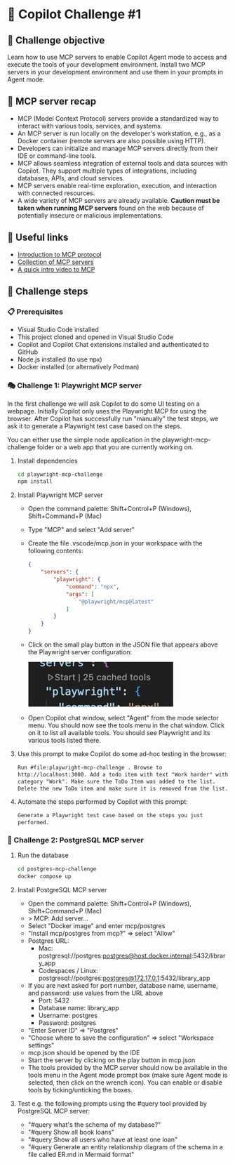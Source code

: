 # 🤖 Copilot Challenge #1

## 🎯 Challenge objective
Learn how to use MCP servers to enable Copilot Agent mode to access and execute the tools of your development environment. Install two MCP servers in your development environment and use them in your prompts in Agent mode.

## 📝 MCP server recap
* MCP (Model Context Protocol) servers provide a standardized way to interact with various tools, services, and systems.
* An MCP server is run locally on the developer's workstation, e.g., as a Docker container (remote servers are also possible using HTTP).
* Developers can initialize and manage MCP servers directly from their IDE or command-line tools.
* MCP allows seamless integration of external tools and data sources with Copilot. They support multiple types of integrations, including databases, APIs, and cloud services.
* MCP servers enable real-time exploration, execution, and interaction with connected resources.
* A wide variety of MCP servers are already available. **Caution must be taken when running MCP servers** found on the web because of potentially insecure or malicious implementations.

## 🔗 Useful links
* [Introduction to MCP protocol](https://modelcontextprotocol.io/introduction)
* [Collection of MCP servers](https://mcp.so/)
* [A quick intro video to MCP](https://www.youtube.com/watch?v=bC3mIQWHZMQ)

## 🚀 Challenge steps

### 📋 Prerequisites

* Visual Studio Code installed
* This project cloned and opened in Visual Studio Code
* Copilot and Copilot Chat extensions installed and authenticated to GitHub
* Node.js installed (to use npx)
* Docker installed (or alternatively Podman)

### 🎭 Challenge 1: Playwright MCP server
In the first challenge we will ask Copilot to do some UI testing on a webpage. Initially Copilot only uses the Playwright MCP for using the browser. After Copilot has successfully run "manually" the test steps, we ask it to generate a Playwright test case based on the steps.

You can either use the simple node application in the playwright-mcp-challenge folder or a web app that you are currently working on.

1. Install dependencies
    ```bash
    cd playwright-mcp-challenge
    npm install
    ```

1. Install Playwright MCP server
    * Open the command palette: Shift+Control+P (Windows), Shift+Command+P (Mac)
    * Type "MCP" and select "Add server"
    * Create the file .vscode/mcp.json in your workspace with the following contents:
        ```json
        {
            "servers": {
                "playwright": {
                    "command": "npx",
                    "args": [
                        "@playwright/mcp@latest"
                    ]
                }
            }
        }
        ```
    * Click on the small play button in the JSON file that appears above the Playwright server configuration:
        
        ![Playwright start button](playwright_start_button.png)
    * Open Copilot chat window, select "Agent" from the mode selector menu. You should now see the tools menu in the chat window. Click on it to list all available tools. You should see Playwright and its various tools listed there. 

1. Use this prompt to make Copilot do some ad-hoc testing in the browser:
    ```text
    Run #file:playwright-mcp-challenge . Browse to http://localhost:3000. Add a todo item with text "Work harder" with category "Work". Make sure the ToDo Item was added to the list. Delete the new ToDo item and make sure it is removed from the list. 
    ```

1. Automate the steps performed by Copilot with this prompt:
    ```text
    Generate a Playwright test case based on the steps you just performed.
    ```

### 🐘 Challenge 2: PostgreSQL MCP server

1. Run the database
    ```bash
    cd postgres-mcp-challenge
    docker compose up
    ```
1. Install PostgreSQL MCP server
    * Open the command palette: Shift+Control+P (Windows), Shift+Command+P (Mac)
    * \> MCP: Add server...
    * Select "Docker image" and enter mcp/postgres
    * "Install mcp/postgres from mcp?" => select "Allow"
    * Postgres URL:
        * Mac: postgresql://postgres:postgres@host.docker.internal:5432/library_app
        * Codespaces / Linux: postgresql://postgres:postgres@172.17.0.1:5432/library_app
    * If you are next asked for port number, database name, username, and password: use values from the URL above
        * Port: 5432
        * Database name: library_app
        * Username: postgres
        * Password: postgres
    * "Enter Server ID" => "Postgres"
    * "Choose where to save the configuration" => select "Workspace settings"
    * mcp.json should be opened by the IDE
    * Start the server by clicking on the play button in mcp.json
    * The tools provided by the MCP server should now be available in the tools menu in the Agent mode prompt box (make sure Agent mode is selected, then click on the wrench icon). You can enable or disable tools by ticking/unticking the boxes.

1. Test e.g. the following prompts using the #query tool provided by PostgreSQL MCP server:
    * "#query what's the schema of my database?"
    * "#query Show all book loans"
    * "#query Show all users who have at least one loan"
    * "#query Generate an entity relationship diagram of the schema in a file called ER.md in Mermaid format"
